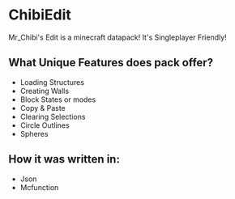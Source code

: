 <h1>ChibiEdit</h1>
<p>Mr_Chibi's Edit is a minecraft datapack! It's Singleplayer Friendly!</p>

<h2>What Unique Features does pack offer?</h2>
<ul>
  <li>Loading Structures</li>
  <li>Creating Walls</li>
  <li>Block States or modes</li>
  <li>Copy & Paste</li>
  <li>Clearing Selections</li>
  <li>Circle Outlines</li>
  <li>Spheres</li>
</ul>

<h2>How it was written in:</h2>
<ul>
  <li>Json</li>
  <li>Mcfunction</li>
</ul>
